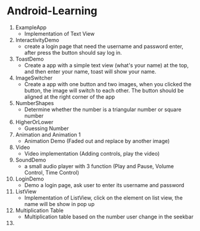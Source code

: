# Android-Learning

1. ExampleApp
   * Implementation of Text View
2. InteractivityDemo
   * create a login page that need the username and password enter, after press the button should say log in.
3. ToastDemo
   * Create a app with a simple text view (what's your name) at the top, and then enter your name, toast will show your name.
4. ImageSwitcher
   - Create a app with one button and two images, when you clicked the button, the image will switch to each other. The button should be aligned at the right corner of the app
5. NumberShapes
   - Determine whether the number is a triangular number or square number
6. HigherOrLower
   - Guessing Number 
7. Animation and Animation 1
   - Animation Demo (Faded out and replace by another image)
8. Video
   - Video implementation (Adding controls, play the video)
9. SoundDemo
   * a small audio player with 3 function (Play and Pause, Volume Control, Time Control)
10. LoginDemo
    * Demo a login page, ask user to enter its username and password
11. ListView
    * Implementation of ListView, click on the element on list view, the name will be show in pop up
12. Multiplication Table
    * Multiplication table based on the number user change in the seekbar
13. 